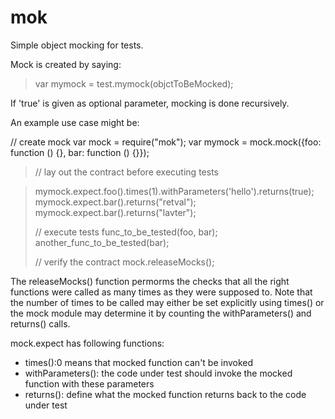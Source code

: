 mok
===

Simple object mocking for tests.

Mock is created by saying:

>   var mymock = test.mymock(objctToBeMocked);

If 'true' is given as optional parameter, mocking is done recursively.

An example use case might be:

// create mock
var mock = require("mok");
var mymock = mock.mock({foo: function () {}, bar: function () {}});


> // lay out the contract before executing tests

> mymock.expect.foo().times(1).withParameters('hello').returns(true);
> mymock.expect.bar().returns("retval");
> mymock.expect.bar().returns("lavter");
>
> // execute tests
> func_to_be_tested(foo, bar);
> another_func_to_be_tested(bar);
>
> // verify the contract
> mock.releaseMocks();

The releaseMocks() function permorms the checks that all the right
functions were called as many times as they were supposed to. Note that
the number of times to be called may either be set explicitly using
times() or the mock module may determine it by counting the
withParameters() and returns() calls.

mock.expect has following functions:

* times():0 means that mocked function can't be invoked
* withParameters(): the code under test should invoke the mocked
  function with these parameters
* returns(): define what the mocked function returns back
  to the code under test
